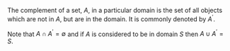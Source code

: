 The complement of a set, $A$, in a particular domain is the set of all
objects which are not in $A$, but are in the domain. It is commonly
denoted by $A^\prime$.

Note that $A \cap A^\prime = \emptyset$ and if $A$ is considered to be
in domain $S$ then $A \cup A^\prime = S.$

